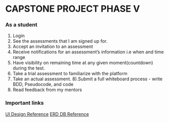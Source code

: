# CAPSTONE PROJECT PHASE V


### As a student
1. Login
1. See the assessments that I am signed up for.
1. Accept an invitation to an assessment
1. Receive notifications for an assessment’s information i.e when and time range
1. Have visibility on remaining time at any given moment(countdown) during the test.
1. Take a trial assessment to familiarize with the platform 
1. Take an actual assessment. 8).Submit a full whiteboard process - write BDD, Pseudocode, and code
1. Read feedback from my mentors

### Important links
[UI Design Reference](https://www.figma.com/file/tUituS41lsYX94PYEnln59/Hacker-rank?node-id=1%3A2)
[ERD DB Reference](https://app.diagrams.net/#HTheEmerald001%2FMoringa-Hackerank%2Fmain%2Fpublic%2Fhackerank.drawio)